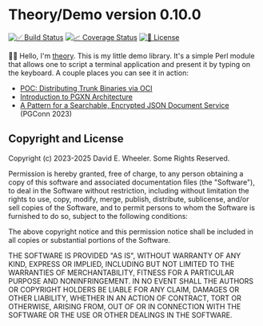 Theory/Demo version 0.10.0
==========================

[![✅ Build Status](https://github.com/theory/demo/actions/workflows/test.yaml/badge.svg)](https://github.com/theory/demo/actions/workflows/test.yaml)
[![📈 Coverage Status](https://coveralls.io/repos/github/theory/demo/badge.svg)](https://coveralls.io/github/theory/demo)
[![📜 License](https://img.shields.io/github/license/theory/demo.svg)](https://github.com/theory/demo/blob/main/LICENSE.md)

👋🏻 Hello, I'm [theory](/theory). This is my little demo library. It's a
simple Perl module that allows one to script a terminal application and
present it by typing on the keyboard. A couple places you can see it in
action:

*   [POC: Distributing Trunk Binaries via OCI][trunk]
*   [Introduction to PGXN Architecture][pgxn]
*   [A Pattern for a Searchable, Encrypted JSON Document Service][pgcon23]
    (PGConn 2023)

Copyright and License
---------------------

Copyright (c) 2023-2025 David E. Wheeler. Some Rights Reserved.

Permission is hereby granted, free of charge, to any person obtaining a copy
of this software and associated documentation files (the "Software"), to deal
in the Software without restriction, including without limitation the rights
to use, copy, modify, merge, publish, distribute, sublicense, and/or sell
copies of the Software, and to permit persons to whom the Software is
furnished to do so, subject to the following conditions:

The above copyright notice and this permission notice shall be included in all
copies or substantial portions of the Software.

THE SOFTWARE IS PROVIDED "AS IS", WITHOUT WARRANTY OF ANY KIND, EXPRESS OR
IMPLIED, INCLUDING BUT NOT LIMITED TO THE WARRANTIES OF MERCHANTABILITY,
FITNESS FOR A PARTICULAR PURPOSE AND NONINFRINGEMENT. IN NO EVENT SHALL THE
AUTHORS OR COPYRIGHT HOLDERS BE LIABLE FOR ANY CLAIM, DAMAGES OR OTHER
LIABILITY, WHETHER IN AN ACTION OF CONTRACT, TORT OR OTHERWISE, ARISING FROM,
OUT OF OR IN CONNECTION WITH THE SOFTWARE OR THE USE OR OTHER DEALINGS IN THE
SOFTWARE.

[trunk]: https://justatheory.com/2024/06/trunk-oci-poc/#demo
[pgxn]: https://www.youtube.com/watch?v=sjZPA3HA_q8
[pgcon23]: https://www.youtube.com/watch?v=SUyHnjpr-0Q
